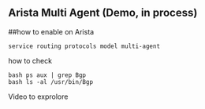 ## Arista Multi Agent (Demo, in process)

##how to enable on Arista

```
service routing protocols model multi-agent
```

how to check 
```
bash ps aux | grep Bgp
bash ls -al /usr/bin/Bgp
```

Video to exprolore

